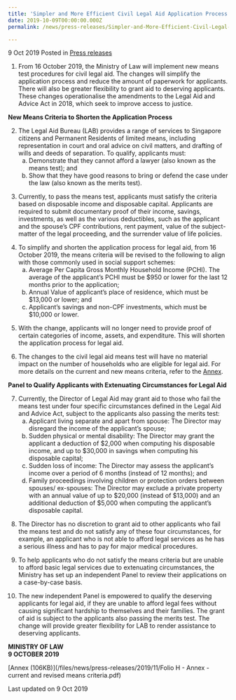 ```yaml
---
title: 'Simpler and More Efficient Civil Legal Aid Application Process with Greater Flexibility to Grant Aid'
date: 2019-10-09T00:00:00.000Z
permalink: /news/press-releases/Simpler-and-More-Efficient-Civil-Legal-Aid-Application-Process

---
```



9 Oct 2019 Posted in [Press releases](/news/press-releases)

1. From 16 October 2019, the Ministry of Law will implement new means test procedures for civil legal aid. The changes will simplify the application process and reduce the amount of paperwork for applicants. There will also be greater flexibility to grant aid to deserving applicants. These changes operationalise the amendments to the Legal Aid and Advice Act in 2018, which seek to improve access to justice. 

**New Means Criteria to Shorten the Application Process**

<ol start="2">
<li>The Legal Aid Bureau (LAB) provides a range of services to Singapore citizens and Permanent Residents of limited means, including representation in court and oral advice on civil matters, and drafting of wills and deeds of separation. To qualify, applicants must:

<ol style="list-style-type: lower-alpha">
<li>Demonstrate that they cannot afford a lawyer (also known as the means test); and</li>
<li>Show that they have good reasons to bring or defend the case under the law (also known as the merits test).</li>
</ol>
</li>
</ol>

<ol start="3">
<li>Currently, to pass the means test, applicants must satisfy the criteria based on disposable income and disposable capital. Applicants are required to submit documentary proof of their income, savings, investments, as well as the various deductibles, such as the applicant and the spouse’s CPF contributions, rent payment, value of the subject-matter of the legal proceeding, and the surrender value of life policies.</li>
</ol>

<ol start="4">
<li>To simplify and shorten the application process for legal aid, from 16 October 2019, the means criteria will be revised to the following to align with those commonly used in social support schemes:

<ol style="list-style-type: lower-alpha">
<li>Average Per Capita Gross Monthly Household Income (PCHI). The average of the applicant’s PCHI must be $950 or lower for the last 12 months prior to the application;</li>
<li>Annual Value of applicant’s place of residence, which must be $13,000 or lower; and</li>
<li>Applicant’s savings and non-CPF investments, which must be $10,000 or lower.</li>
</ol>
</li>
</ol>
<ol start="5">
<li>With the change, applicants will no longer need to provide proof of certain categories of income, assets, and expenditure. This will shorten the application process for legal aid.</li>
</ol>

<ol start="6">
<li>The changes to the civil legal aid means test will have no material impact on the number of households who are eligible for legal aid. For more details on the current and new means criteria, refer to the <u>Annex</u>.</li>
</ol>

**Panel to Qualify Applicants with Extenuating Circumstances for Legal Aid**

<ol start="7">
<li>Currently, the Director of Legal Aid may grant aid to those who fail the means test under four specific circumstances defined in the Legal Aid and Advice Act, subject to the applicants also passing the merits test:

<ol style="list-style-type: lower-alpha">
<li>Applicant living separate and apart from spouse: The Director may disregard the income of the applicant’s spouse;</li>
<li>Sudden physical or mental disability: The Director may grant the applicant a deduction of $2,000 when computing his disposable income, and up to $30,000 in savings when computing his disposable capital;</li>
<li>Sudden loss of income: The Director may assess the applicant’s income over a period of 6 months (instead of 12 months); and</li>
<li>Family proceedings involving children or protection orders between spouses/ ex-spouses: The Director may exclude a private property with an annual value of up to $20,000 (instead of $13,000) and an additional deduction of $5,000 when computing the applicant’s disposable capital.</li>
</ol>
</li>
</ol>

<ol start="8">
<li>The Director has no discretion to grant aid to other applicants who fail the means test and do not satisfy any of these four circumstances, for example, an applicant who is not able to afford legal services as he has a serious illness and has to pay for major medical procedures.</li>
</ol>

<ol start="9">
<li>To help applicants who do not satisfy the means criteria but are unable to afford basic legal services due to extenuating circumstances, the Ministry has set up an independent Panel to review their applications on a case-by-case basis.</li>
</ol>

<ol start="10"> 
<li>The new independent Panel is empowered to qualify the deserving applicants for legal aid, if they are unable to afford legal fees without causing significant hardship to themselves and their families. The grant of aid is subject to the applicants also passing the merits test. The change will provide greater flexibility for LAB to render assistance to deserving applicants.</li> 
</ol>


**MINISTRY OF LAW**  
**9 OCTOBER 2019**

[Annex (106KB)](/files/news/press-releases/2019/11/Folio H - Annex - current and revised means criteria.pdf)   

<p class="right-side-updated">Last updated on 9 Oct 2019</p>
